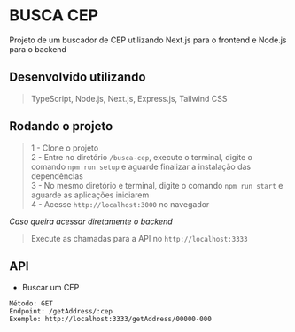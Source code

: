 # BUSCA CEP

Projeto de um buscador de CEP utilizando Next.js para o frontend e Node.js para o backend

## Desenvolvido utilizando
> TypeScript, Node.js, Next.js, Express.js, Tailwind CSS

## Rodando o projeto
> 1 - Clone o projeto <br>
> 2 - Entre no diretório `/busca-cep`, execute o terminal, digite o comando `npm run setup` e aguarde finalizar a instalação das dependências <br>
> 3 - No mesmo diretório e terminal, digite o comando `npm run start` e aguarde as aplicações iniciarem <br>
> 4 - Acesse `http://localhost:3000` no navegador <br>

*Caso queira acessar diretamente o backend* 
> Execute as chamadas para a API no `http://localhost:3333`

## API

- Buscar um CEP
  
```
Método: GET
Endpoint: /getAddress/:cep
Exemplo: http://localhost:3333/getAddress/00000-000
```
